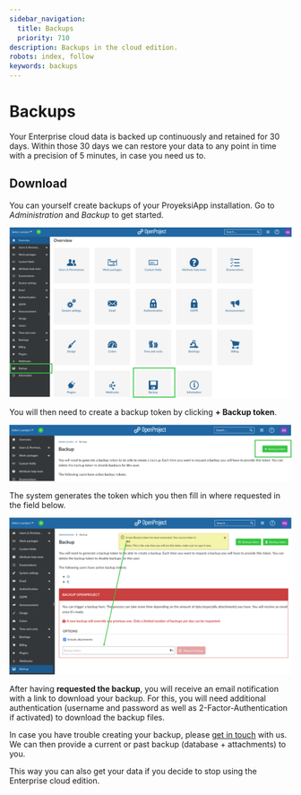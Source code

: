 ```yaml
---
sidebar_navigation:
  title: Backups
  priority: 710
description: Backups in the cloud edition.
robots: index, follow
keywords: backups
---
```


# Backups

Your Enterprise cloud data is backed up continuously and retained for 30 days.
Within those 30 days we can restore your data to any point in time with a precision of 5 minutes, in case you need us to.

## Download

You can yourself create backups of your ProyeksiApp installation. Go to *Administration* and *Backup* to get started.

![administration-backup](administration-backup-2034314.png)

You will then need to create a backup token by clicking **+ Backup token**.

![create-backup-token](create-backup-token.png)

The system generates the token which you then fill in where requested in the field below.

![backup-code](backup-code.png)

After having **requested the backup**, you will receive an email notification with a link to download your backup. For this, you will need additional authentication (username and password as well as 2-Factor-Authentication if activated) to download the backup files.

In case you have trouble creating your backup, please [get in touch](mailto:support@proyeksiapp.com) with us. We can then provide a current or past backup (database + attachments) to you.

This way you can also get your data if you decide to stop using the Enterprise cloud edition.
